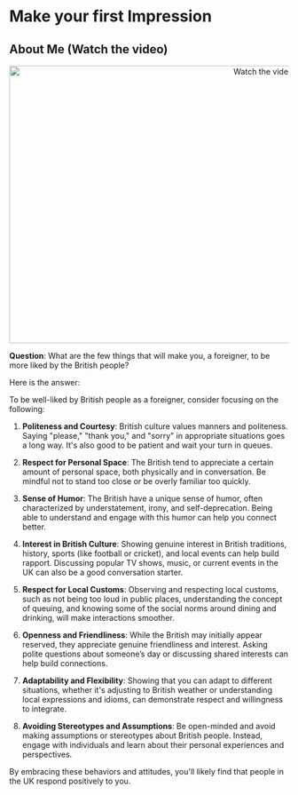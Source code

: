 # Make your first Impression

## About Me (Watch the video) 
 <p align="center">
  <a href="https://www.youtube.com/watch?v=zOAcAwDK0Bw" target="_blank">
    <img src="https://img.youtube.com/vi/zOAcAwDK0Bw/hqdefault.jpg" alt="Watch the video" width="900" height="500">
  </a>
</p>

**Question**: What are the few things that will make you, a foreigner, to be more liked by the British people? 

Here is the answer:

To be well-liked by British people as a foreigner, consider focusing on the following:

1. **Politeness and Courtesy**: British culture values manners and politeness. Saying "please," "thank you," and "sorry" in appropriate situations goes a long way. It's also good to be patient and wait your turn in queues.

2. **Respect for Personal Space**: The British tend to appreciate a certain amount of personal space, both physically and in conversation. Be mindful not to stand too close or be overly familiar too quickly.

3. **Sense of Humor**: The British have a unique sense of humor, often characterized by understatement, irony, and self-deprecation. Being able to understand and engage with this humor can help you connect better.

4. **Interest in British Culture**: Showing genuine interest in British traditions, history, sports (like football or cricket), and local events can help build rapport. Discussing popular TV shows, music, or current events in the UK can also be a good conversation starter.

5. **Respect for Local Customs**: Observing and respecting local customs, such as not being too loud in public places, understanding the concept of queuing, and knowing some of the social norms around dining and drinking, will make interactions smoother.

6. **Openness and Friendliness**: While the British may initially appear reserved, they appreciate genuine friendliness and interest. Asking polite questions about someone’s day or discussing shared interests can help build connections.

7. **Adaptability and Flexibility**: Showing that you can adapt to different situations, whether it's adjusting to British weather or understanding local expressions and idioms, can demonstrate respect and willingness to integrate.

8. **Avoiding Stereotypes and Assumptions**: Be open-minded and avoid making assumptions or stereotypes about British people. Instead, engage with individuals and learn about their personal experiences and perspectives.

By embracing these behaviors and attitudes, you'll likely find that people in the UK respond positively to you.
